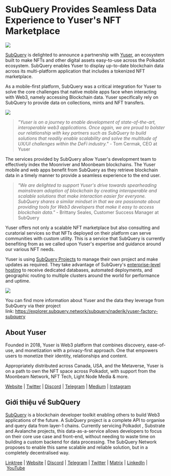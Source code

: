 # SubQuery Provides Seamless Data Experience to Yuser's NFT Marketplace

![](https://miro.medium.com/max/1400/0*qqa33Ndr1zFpmwVF)

[SubQuery](https://subquery.network/) is delighted to announce a partnership with [Yuser](https://yuser.network/), an ecosystem built to make NFTs and other digital assets easy-to-use across the Polkadot ecosystem. SubQuery enables Yuser to display up-to-date blockchain data across its multi-platform application that includes a tokenized NFT marketplace.

As a mobile-first platform, SubQuery was a critical integration for Yuser to solve the core challenges that native mobile apps face when interacting with Web3, namely accessing Blockchain data. Yuser specifically rely on SubQuery to provide data on collections, mints and NFT transfers.

![](https://miro.medium.com/max/1400/0*jY7Vvk1_sqkAkiO2)

> _"Yuser is on a journey to enable development of state-of-the-art, interoperable web3 applications. Once again, we are proud to bolster our relationship with key partners such as SubQuery to build solutions that readily enable scalability and solve the multitude of UX/UI challenges within the DeFi industry."_ - Tom Cermak, CEO at Yuser

The services provided by SubQuery allow Yuser's development team to effectively index the Moonriver and Moonbeam blockchains. The Yuser mobile and web apps benefit from SubQuery as they retrieve blockchain data in a timely manner to provide a seamless experience to the end user.

> _"We are delighted to support Yuser's drive towards spearheading mainstream adoption of blockchain by creating interoperable and scalable solutions that make interaction easier for everyone. SubQuery shares a similar mindset in that we are passionate about providing tools for Web3 developers that make it easy to access blockchain data."_ - Brittany Seales, Customer Success Manager at SubQuery

Yuser offers not only a scalable NFT marketplace but also consulting and curatorial services so that NFTs deployed on their platform can serve communities with custom utility. This is a service that SubQuery is currently benefiting from as we called upon Yuser's expertise and guidance around our various NFT needs.

Yuser is using [SubQuery Projects](https://project.subquery.network/) to manage their own project and make updates as required. They take advantage of SubQuery's [enterprise-level hosting](../blogs/20211228-enterprise-hosted.md) to receive dedicated databases, automated deployments, and geographic routing to multiple clusters around the world for performance and uptime.

![](https://miro.medium.com/max/1400/0*l32AGzzBQ5l-HXJm)

You can find more information about Yuser and the data they leverage from SubQuery via their project link: https://explorer.subquery.network/subquery/naderik/yuser-factory-subquery

## About Yuser

Founded in 2018, Yuser is Web3 platform that combines discovery, ease-of-use, and monetization with a privacy-first approach. One that empowers users to monetize their identity, relationships and content.

Appropriately distributed across Canada, USA, and the Metaverse, Yuser is on a path to own the NFT space across Polkadot, with support from the Moonbeam Network, NFT Tech, Light Node Media & more.

[Website](https://yuser.network/) | [Twitter](https://twitter.com/yuser) | [Discord](https://discord.gg/wpTFkF7XnG) | [Telegram](https://t.me/yusernetwork) | [Medium](https://medium.com/yuser) | [Instagram](https://instagram.com/yuser_app)

## Giới thiệu về SubQuery

[SubQuery](https://subquery.network/) is a blockchain developer toolkit enabling others to build Web3 applications of the future. A SubQuery project is a complete API to organise and query data from layer-1 chains. Currently servicing Polkadot , Substrate and Avalanche projects, this data-as-a-service allows developers to focus on their core use case and front-end, without needing to waste time on building a custom backend for data processing. The SubQuery Network proposes to enable this same scalable and reliable solution, but in a completely decentralised way.

​​[Linktree](https://linktr.ee/subquerynetwork) | [Website](https://subquery.network/) | [Discord](https://discord.com/invite/78zg8aBSMG) | [Telegram](https://t.me/subquerynetwork) | [Twitter](https://twitter.com/subquerynetwork) | [Matrix](https://matrix.to/#/#subquery:matrix.org) | [LinkedIn](https://www.linkedin.com/company/subquery) | [YouTube](https://www.youtube.com/channel/UCi1a6NUUjegcLHDFLr7CqLw)
